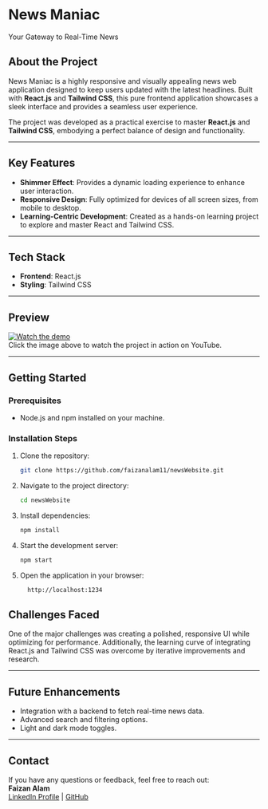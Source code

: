 # **News Maniac**  
Your Gateway to Real-Time News  

## **About the Project**  
News Maniac is a highly responsive and visually appealing news web application designed to keep users updated with the latest headlines. Built with **React.js** and **Tailwind CSS**, this pure frontend application showcases a sleek interface and provides a seamless user experience.  

The project was developed as a practical exercise to master **React.js** and **Tailwind CSS**, embodying a perfect balance of design and functionality.  

---

## **Key Features**  
- **Shimmer Effect**: Provides a dynamic loading experience to enhance user interaction.  
- **Responsive Design**: Fully optimized for devices of all screen sizes, from mobile to desktop.  
- **Learning-Centric Development**: Created as a hands-on learning project to explore and master React and Tailwind CSS.  

---

## **Tech Stack**  
- **Frontend**: React.js  
- **Styling**: Tailwind CSS  

---

## **Preview**  
[![Watch the demo](https://img.youtube.com/vi/MvMYbvo-mUQ/0.jpg)](https://youtu.be/MvMYbvo-mUQ)  
Click the image above to watch the project in action on YouTube.  

---

## **Getting Started**  

### **Prerequisites**  
- Node.js and npm installed on your machine.  

### **Installation Steps**  
1. Clone the repository:  
   ```bash
   git clone https://github.com/faizanalam11/newsWebsite.git
2. Navigate to the project directory:
   ```bash
   cd newsWebsite
3. Install dependencies:
   ```bash
   npm install
4. Start the development server:
   ```bash
   npm start
5. Open the application in your browser:
   ```bash
     http://localhost:1234
     ```
## **Challenges Faced**  
One of the major challenges was creating a polished, responsive UI while optimizing for performance. Additionally, the learning curve of integrating React.js and Tailwind CSS was overcome by iterative improvements and research.

---

## **Future Enhancements**  
- Integration with a backend to fetch real-time news data.  
- Advanced search and filtering options.  
- Light and dark mode toggles.  

---

## **Contact**  
If you have any questions or feedback, feel free to reach out:  
**Faizan Alam**  
[LinkedIn Profile](https://www.linkedin.com/in/faizanalam123/) | [GitHub](https://github.com/faizanalam11)  
